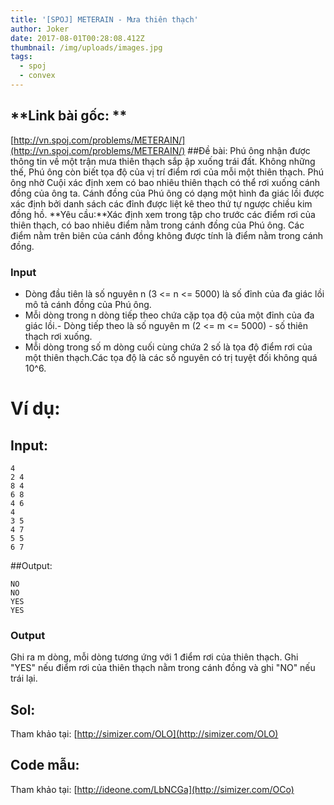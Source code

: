 ```yaml
---
title: '[SPOJ] METERAIN - Mưa thiên thạch'
author: Joker
date: 2017-08-01T00:28:08.412Z
thumbnail: /img/uploads/images.jpg
tags:
  - spoj
  - convex
---
```

## **Link bài gốc: **

[http://vn.spoj.com/problems/METERAIN/](http://vn.spoj.com/problems/METERAIN/)
##Đề bài: 
Phú ông nhận được thông tin về một trận mưa thiên thạch sắp ập xuống trái đất. Không những thế, Phú ông còn biết tọa độ của vị trí điểm rơi của mỗi một thiên thạch. Phú ông nhờ Cuội xác định xem có bao nhiêu thiên thạch có thể rơi xuống cánh đồng của ông ta. Cánh đồng của Phú ông có dạng một hình đa giác lồi được xác định bởi danh sách các đỉnh được liệt kê theo thứ tự ngược chiều kim đồng hồ.
**Yêu cầu:**Xác định xem trong tập cho trước các điểm rơi của thiên thạch, có bao nhiêu điểm nằm trong cánh đồng của Phú ông. Các điểm nằm trên biên của cánh đồng không được tính là điểm nằm trong cánh đồng.

### Input

- Dòng đầu tiên là số nguyên n \(3 &lt;= n &lt;= 5000\) là số đỉnh của đa giác lồi mô tả cánh đồng của Phú ông.
- Mỗi dòng trong n dòng tiếp theo chứa cặp tọa độ của một đỉnh của đa giác lồi.- Dòng tiếp theo là số nguyên m \(2 &lt;= m &lt;= 5000\) - số thiên thạch rơi xuống.
- Mỗi dòng trong số m dòng cuối cùng chứa 2 số là tọa độ điểm rơi của một thiên thạch.Các tọa độ là các số nguyên có trị tuyệt đối không quá 10^6.

# Ví dụ:
## Input:
```
4
2 4
8 4
6 8
4 6
4
3 5
4 7
5 5
6 7
```

##Output:

``` 
NO
NO
YES 
YES
```


### Output

Ghi ra m dòng, mỗi dòng tương ứng với 1 điểm rơi của thiên thạch. Ghi "YES" nếu điểm rơi của thiên thạch nằm trong cánh đồng và ghi "NO" nếu trái lại.



## **Sol**:
Tham khảo tại: [http://simizer.com/OLO](http://simizer.com/OLO)

## **Code mẫu:**

Tham khảo tại: [http://ideone.com/LbNCGa](http://simizer.com/OCo)





